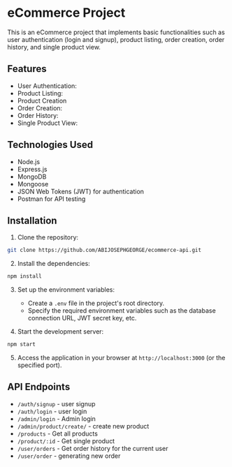 
# eCommerce Project

This is an eCommerce project that implements basic functionalities such as user authentication (login and signup), product listing, order creation, order history, and single product view.

## Features

- User Authentication:
- Product Listing:
- Product Creation
- Order Creation:
- Order History:
- Single Product View:

## Technologies Used

- Node.js
- Express.js
- MongoDB
- Mongoose
- JSON Web Tokens (JWT) for authentication
- Postman for API testing

## Installation

1. Clone the repository:

```bash
git clone https://github.com/ABIJOSEPHGEORGE/ecommerce-api.git
```

2. Install the dependencies:

```bash
npm install
```

3. Set up the environment variables:
   - Create a `.env` file in the project's root directory.
   - Specify the required environment variables such as the database connection URL, JWT secret key, etc.

4. Start the development server:

```bash
npm start
```

5. Access the application in your browser at `http://localhost:3000` (or the specified port).

## API Endpoints

- `/auth/signup` - user signup
- `/auth/login` - user login
- `/admin/login` - Admin login
- `/admin/product/create/` - create new product
- `/products` - Get all products
- `/product/:id` - Get single product
- `/user/orders` - Get order history for the current user
- `/user/order` - generating new order
